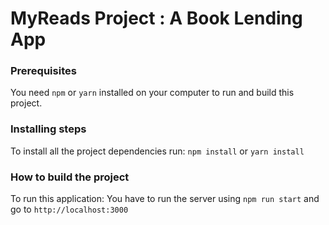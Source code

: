 # MyReads Project : A Book Lending App

### Prerequisites

You need `npm` or `yarn` installed on your computer to run and build this project.

### Installing steps

To install all the project dependencies run: ``` npm install ``` or ``` yarn install ```

### How to build the project

To run this application: You have to run the server using ``` npm run start ```
and go to ``` http://localhost:3000 ```

